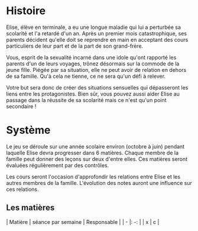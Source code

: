 # Histoire

Elise, élève en terminale, a eu une longue maladie qui lui a perturbée sa scolarité et l'a retardé d'un an. Après un premier mois catastrophique, ses parents décident qu'elle doit se reprendre en main en acceptant des cours particuliers de leur part et de la part de son grand-frère.

Vous, esprit de la sexualité incarné dans une idole qu'ont rapporté les parents d'un de leurs voyages, trônez désormais sur la commode de la jeune fille. Piégée par sa situation, elle ne peut avoir de relation en dehors de sa famille. Qu'à cela ne tienne, ce ne sera qu'un défi à relever.

Votre but sera donc de créer des situations sensuelles qui dépasseront les liens entre les protagonistes. Bien sûr, vous pouvez aussi aider Elise au passage dans la réussite de sa scolarité mais ce n'est qu'un point secondaire !

# Système

Le jeu se déroule sur une année scolaire environ (octobre à juin) pendant laquelle Elise devra progresser dans 6 matières. Chaque membre de la famille peut donner des leçons sur deux d'entre elles. Ces matières seront évaluées régulièrement par des contrôles.

Les cours seront l'occasion d'approfondir les relations entre Elise et les autres membres de la famille. L'évolution des notes auront une influence sur ces relations.

## Les matières

| Matière | séance par semaine | Responsable |
| - |: -: |
| x | c |
